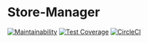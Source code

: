 # Store-Manager
[![Maintainability](https://api.codeclimate.com/v1/badges/bdf281d9fa7b806c4425/maintainability)](https://codeclimate.com/github/fahadmak/Store-Manager/maintainability)
[![Test Coverage](https://api.codeclimate.com/v1/badges/bdf281d9fa7b806c4425/test_coverage)](https://codeclimate.com/github/fahadmak/Store-Manager/test_coverage)
[![CircleCI](https://circleci.com/gh/fahadmak/Store-Manager/tree/develop.svg?style=svg)](https://circleci.com/gh/fahadmak/Store-Manager/tree/develop)
